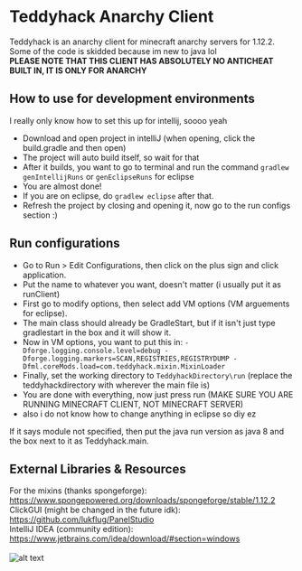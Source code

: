 # Teddyhack Anarchy Client

Teddyhack is an anarchy client for minecraft anarchy servers for 1.12.2. <br>
Some of the code is skidded because im new to java lol <br>
**PLEASE NOTE THAT THIS CLIENT HAS ABSOLUTELY NO ANTICHEAT BUILT IN, IT IS ONLY FOR ANARCHY** <br>

## How to use for development environments

I really only know how to set this up for intellij, soooo yeah <br>
- Download and open project in intelliJ (when opening, click the build.gradle and then open) <br>
- The project will auto build itself, so wait for that <br>
- After it builds, you want to go to terminal and run the command `gradlew genIntellijRuns` or `genEclipseRuns` for eclipse <br>
- You are almost done! <br>
- If you are on eclipse, do `gradlew eclipse` after that. <br>
- Refresh the project by closing and opening it, now go to the run configs section :) <br>

## Run configurations

 - Go to Run > Edit Configurations, then click on the plus sign and click application. <br>
 - Put the name to whatever you want, doesn't matter (i usually put it as runClient) <br>
 - First go to modify options, then select add VM options (VM arguements for eclipse). <br>
 - The main class should already be GradleStart, but if it isn't just type gradlestart in the box and it will show it. <br>
 - Now in VM options, you want to put this in: `-Dforge.logging.console.level=debug -Dforge.logging.markers=SCAN,REGISTRIES,REGISTRYDUMP -Dfml.coreMods.load=com.teddyhack.mixin.MixinLoader` <br>
 - Finally, set the working directory to `TeddyhackDirectory\run` (replace the teddyhackdirectory with wherever the main file is) <br>
 - You are done with everything, now just press run (MAKE SURE YOU ARE RUNNING MINECRAFT CLIENT, NOT MINECRAFT SERVER) <br>
 - also i do not know how to change anything in eclipse so diy ez <br>
 
 If it says module not specified, then put the java run version as java 8 and the box next to it as Teddyhack.main. 

## External Libraries & Resources
For the mixins (thanks spongeforge): https://www.spongepowered.org/downloads/spongeforge/stable/1.12.2 <br>
ClickGUI (might be changed in the future idk): https://github.com/lukflug/PanelStudio <br> 
IntelliJ IDEA (community edition): https://www.jetbrains.com/idea/download/#section=windows <br>
<br>
![alt text](https://cdn.discordapp.com/attachments/678127344774545409/808351881272229918/maybe.jpg)
